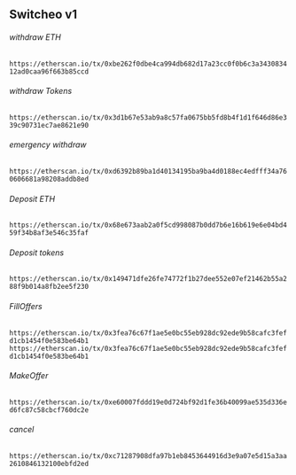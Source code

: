 ## Switcheo v1

###### withdraw ETH
`https://etherscan.io/tx/0xbe262f0dbe4ca994db682d17a23cc0f0b6c3a343083412ad0caa96f663b85ccd`

###### withdraw Tokens
`https://etherscan.io/tx/0x3d1b67e53ab9a8c57fa0675bb5fd8b4f1d1f646d86e339c90731ec7ae8621e90`

###### emergency withdraw
`https://etherscan.io/tx/0xd6392b89ba1d40134195ba9ba4d0188ec4edfff34a760606681a98208addb8ed`

###### Deposit ETH
`https://etherscan.io/tx/0x68e673aab2a0f5cd998087b0dd7b6e16b619e6e04bd459f34b8af3e546c35faf`

###### Deposit tokens
`https://etherscan.io/tx/0x149471dfe26fe74772f1b27dee552e07ef21462b55a288f9b014a8fb2ee5f230`

###### FillOffers
`https://etherscan.io/tx/0x3fea76c67f1ae5e0bc55eb928dc92ede9b58cafc3fefd1cb1454f0e583be64b1`
`https://etherscan.io/tx/0x3fea76c67f1ae5e0bc55eb928dc92ede9b58cafc3fefd1cb1454f0e583be64b1`

###### MakeOffer
`https://etherscan.io/tx/0xe60007fddd19e0d724bf92d1fe36b40099ae535d336ed6fc87c58cbcf760dc2e`

###### cancel
`https://etherscan.io/tx/0xc71287908dfa97b1eb8453644916d3e9a07e5d15a3aa2610846132100ebfd2ed`